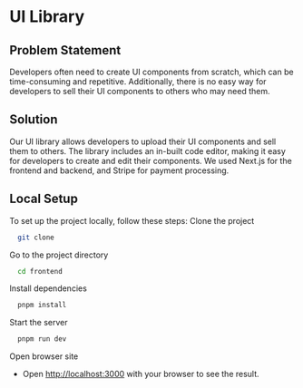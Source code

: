 <!-- write readme for my project which is ui library where any one can upload their component and any one can sell and buy it it consist of a in build code editor. start with the problem statement and then gradually explain it with the solution we came up with regarding the tech stack we have used nextjs and shadcn used stripe for payment in the end write the steps for locall setup of the project  -->

# UI Library

## Problem Statement

Developers often need to create UI components from scratch, which can be time-consuming and repetitive. Additionally, there is no easy way for developers to sell their UI components to others who may need them.

## Solution

Our UI library allows developers to upload their UI components and sell them to others. The library includes an in-built code editor, making it easy for developers to create and edit their components. We used Next.js for the frontend and backend, and Stripe for payment processing.

## Local Setup

To set up the project locally, follow these steps:
Clone the project

```bash
  git clone
```

Go to the project directory

```bash
  cd frontend
```

Install dependencies

```bash
  pnpm install
```

Start the server

```bash
  pnpm run dev
```

Open browser site
- Open [http://localhost:3000](http://localhost:3000) with your browser to see the result.



